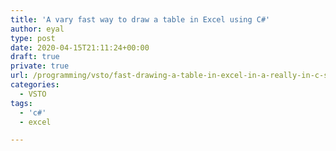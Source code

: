 ```yaml
---
title: 'A vary fast way to draw a table in Excel using C#'
author: eyal
type: post
date: 2020-04-15T21:11:24+00:00
draft: true
private: true
url: /programming/vsto/fast-drawing-a-table-in-excel-in-a-really-in-c-sharp/
categories:
  - VSTO
tags:
  - 'c#'
  - excel

---
```

